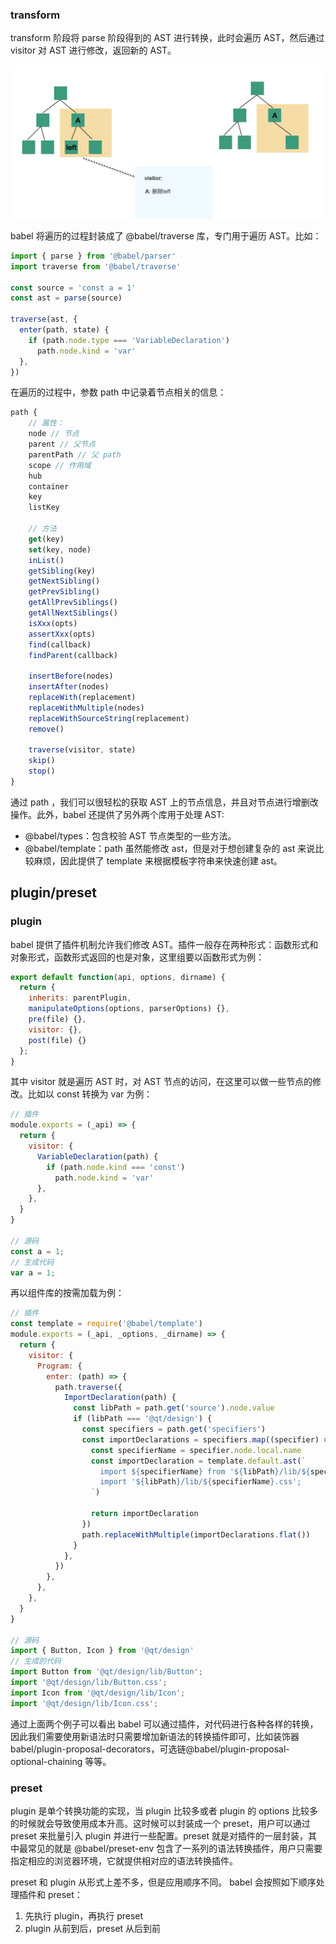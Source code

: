 
### transform

transform 阶段将 parse 阶段得到的 AST 进行转换，此时会遍历 AST，然后通过 visitor 对 AST 进行修改，返回新的 AST。

![image-20230219203806010](babel-introduction.assets/image-20230219203806010.png)

babel 将遍历的过程封装成了 @babel/traverse 库，专门用于遍历 AST。比如：
```js
import { parse } from '@babel/parser'
import traverse from '@babel/traverse'

const source = 'const a = 1'
const ast = parse(source)

traverse(ast, {
  enter(path, state) {
    if (path.node.type === 'VariableDeclaration')
      path.node.kind = 'var'
  },
})
```

在遍历的过程中，参数 path 中记录着节点相关的信息：

```js
path {
    // 属性：
    node // 节点
    parent // 父节点
    parentPath // 父 path
    scope // 作用域
    hub
    container
    key
    listKey
    
    // 方法
    get(key) 
    set(key, node)
    inList()
    getSibling(key) 
    getNextSibling()
    getPrevSibling()
    getAllPrevSiblings()
    getAllNextSiblings()
    isXxx(opts)
    assertXxx(opts)
    find(callback)
    findParent(callback)
    
    insertBefore(nodes)
    insertAfter(nodes)
    replaceWith(replacement)
    replaceWithMultiple(nodes)
    replaceWithSourceString(replacement)
    remove()
    
    traverse(visitor, state)
    skip()
    stop()
}
```

通过 path ，我们可以很轻松的获取 AST 上的节点信息，并且对节点进行增删改操作。此外，babel 还提供了另外两个库用于处理 AST:

- @babel/types：包含校验 AST 节点类型的一些方法。
- @babel/template：path 虽然能修改 ast，但是对于想创建复杂的 ast 来说比较麻烦，因此提供了 template 来根据模板字符串来快速创建 ast。


## plugin/preset

### plugin

babel 提供了插件机制允许我们修改 AST。插件一般存在两种形式：函数形式和对象形式，函数形式返回的也是对象，这里组要以函数形式为例：

```js
export default function(api, options, dirname) {
  return {
    inherits: parentPlugin,
    manipulateOptions(options, parserOptions) {},
    pre(file) {},
    visitor: {},
    post(file) {}
  };
} 
```

其中 visitor 就是遍历 AST 时，对 AST 节点的访问，在这里可以做一些节点的修改。比如以 const 转换为 var 为例：
```js
// 插件
module.exports = (_api) => {
  return {
    visitor: {
      VariableDeclaration(path) {
        if (path.node.kind === 'const')
          path.node.kind = 'var'
      },
    },
  }
}

// 源码
const a = 1;
// 生成代码
var a = 1;
```

再以组件库的按需加载为例：

```js
// 插件
const template = require('@babel/template')
module.exports = (_api, _options, _dirname) => {
  return {
    visitor: {
      Program: {
        enter: (path) => {
          path.traverse({
            ImportDeclaration(path) {
              const libPath = path.get('source').node.value
              if (libPath === '@qt/design') {
                const specifiers = path.get('specifiers')
                const importDeclarations = specifiers.map((specifier) => {
                  const specifierName = specifier.node.local.name
                  const importDeclaration = template.default.ast(`
                    import ${specifierName} from '${libPath}/lib/${specifierName}';
                    import '${libPath}/lib/${specifierName}.css';
                  `)

                  return importDeclaration
                })
                path.replaceWithMultiple(importDeclarations.flat())
              }
            },
          })
        },
      },
    },
  }
}

// 源码
import { Button, Icon } from '@qt/design'
// 生成的代码
import Button from '@qt/design/lib/Button';
import '@qt/design/lib/Button.css';
import Icon from '@qt/design/lib/Icon';
import '@qt/design/lib/Icon.css';
```

通过上面两个例子可以看出 babel 可以通过插件，对代码进行各种各样的转换，因此我们需要使用新语法时只需要增加新语法的转换插件即可，比如装饰器babel/plugin-proposal-decorators，可选链@babel/plugin-proposal-optional-chaining 等等。

### preset

plugin 是单个转换功能的实现，当 plugin 比较多或者 plugin 的 options 比较多的时候就会导致使用成本升高。这时候可以封装成一个 preset，用户可以通过 preset 来批量引入 plugin 并进行一些配置。preset 就是对插件的一层封装，其中最常见的就是 @babel/preset-env 包含了一系列的语法转换插件，用户只需要指定相应的浏览器环境，它就提供相对应的语法转换插件。

preset 和 plugin 从形式上差不多，但是应用顺序不同。 babel 会按照如下顺序处理插件和 preset： 

1. 先执行 plugin，再执行 preset
2.  plugin 从前到后，preset 从后到前

